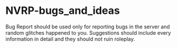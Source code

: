 # NVRP-bugs_and_ideas
Bug Report should be used only for reporting bugs in the server and random glitches happened to you.
Suggestions should include every information in detail and they should not ruin roleplay.
